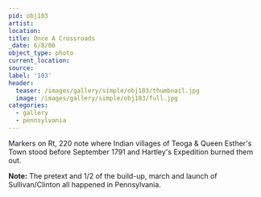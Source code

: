 ```yaml
---
pid: obj103
artist:
location:
title: Once A Crossroads
_date: 6/8/06
object_type: photo
current_location:
source:
label: '103'
header:
  teaser: /images/gallery/simple/obj103/thumbnail.jpg
  image: /images/gallery/simple/obj103/full.jpg
categories:
  - gallery
  - pennsylvania  
---
```

Markers on Rt, 220 note where Indian villages of Teoga & Queen Esther's Town stood before September 1791 and Hartley's Expedition burned them out.

**Note:**
The pretext and 1/2 of the build-up, march and launch of Sullivan/Clinton all happened in Pennsylvania.
